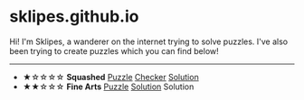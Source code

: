 # sklipes.github.io
Hi! I'm Sklipes, a wanderer on the internet trying to solve puzzles. I've also been trying to create puzzles which you can find below!

---

* ★☆☆☆☆ **Squashed** [Puzzle](https://sklipes.github.io/puzzle/squashed)  [Checker](https://www.callingit.in/1/#Qswu6/aoC3HUFA/C-B9VYwkatRpFTPFILoOhE0msvwSo1Txhc-U3F1YXNoZWQ=) [Solution](https://sklipes.github.io/solution/squashed)
* ★★☆☆☆ **Fine Arts** [Puzzle](https://sklipes.github.io/puzzle/finearts) [Solution](https://www.callingit.in/1/#9Gv/mpscNiHUbKQd-UbLoV2JH2pa9W2r1we5+P9onbIoREbWl-RmluZSBBcnRz) Solution
